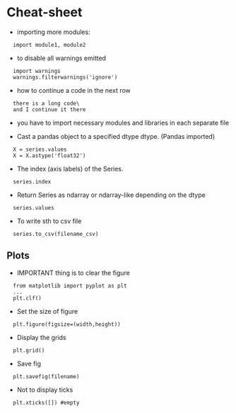 # Cheat-sheet 

- importing more modules:
```
  import module1, module2
```

- to disable all warnings emitted
```
  import warnings
  warnings.filterwarnings('ignore')
```

- how to continue a code in the next row
```
  there is a long code\
  and I continue it there
```

- you have to import necessary modules and libraries in each separate file

- Cast a pandas object to a specified dtype dtype. (Pandas imported)
```
  X = series.values
  X = X.astype('float32')
```

- The index (axis labels) of the Series.
```
  series.index
```


- Return Series as ndarray or ndarray-like depending on the dtype
```
  series.values
```

- To write sth to csv file
```
  series.to_csv(filename_csv)
```

## Plots

- IMPORTANT thing is to clear the figure
```
  from matplotlib import pyplot as plt
  ...
  plt.clf()
```
- Set the size of figure
```
  plt.figure(figsize=(width,height))
```
- Display the grids
```
  plt.grid()
```
- Save fig
```
  plt.savefig(filename)
```
- Not to display ticks
```
  plt.xticks([]) #empty 
```











